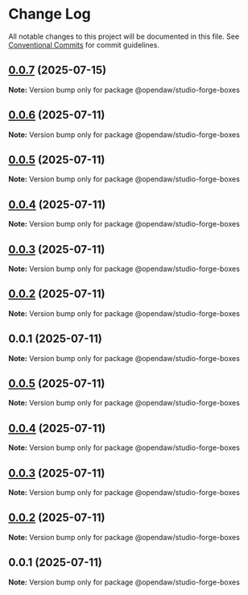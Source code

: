 # Change Log

All notable changes to this project will be documented in this file.
See [Conventional Commits](https://conventionalcommits.org) for commit guidelines.

## [0.0.7](https://github.com/andremichelle/openDAW/compare/@opendaw/studio-forge-boxes@0.0.6...@opendaw/studio-forge-boxes@0.0.7) (2025-07-15)

**Note:** Version bump only for package @opendaw/studio-forge-boxes

## [0.0.6](https://github.com/andremichelle/openDAW/compare/@opendaw/studio-forge-boxes@0.0.5...@opendaw/studio-forge-boxes@0.0.6) (2025-07-11)

**Note:** Version bump only for package @opendaw/studio-forge-boxes

## [0.0.5](https://github.com/andremichelle/openDAW/compare/@opendaw/studio-forge-boxes@0.0.4...@opendaw/studio-forge-boxes@0.0.5) (2025-07-11)

**Note:** Version bump only for package @opendaw/studio-forge-boxes

## [0.0.4](https://github.com/andremichelle/openDAW/compare/@opendaw/studio-forge-boxes@0.0.3...@opendaw/studio-forge-boxes@0.0.4) (2025-07-11)

**Note:** Version bump only for package @opendaw/studio-forge-boxes

## [0.0.3](https://github.com/andremichelle/openDAW/compare/@opendaw/studio-forge-boxes@0.0.2...@opendaw/studio-forge-boxes@0.0.3) (2025-07-11)

**Note:** Version bump only for package @opendaw/studio-forge-boxes

## [0.0.2](https://github.com/andremichelle/openDAW/compare/@opendaw/studio-forge-boxes@0.0.1...@opendaw/studio-forge-boxes@0.0.2) (2025-07-11)

**Note:** Version bump only for package @opendaw/studio-forge-boxes

## 0.0.1 (2025-07-11)

**Note:** Version bump only for package @opendaw/studio-forge-boxes

## [0.0.5](https://github.com/andremichelle/opendaw-turbo/compare/@opendaw/studio-forge-boxes@0.0.4...@opendaw/studio-forge-boxes@0.0.5) (2025-07-11)

**Note:** Version bump only for package @opendaw/studio-forge-boxes

## [0.0.4](https://github.com/andremichelle/opendaw-turbo/compare/@opendaw/studio-forge-boxes@0.0.3...@opendaw/studio-forge-boxes@0.0.4) (2025-07-11)

**Note:** Version bump only for package @opendaw/studio-forge-boxes

## [0.0.3](https://github.com/andremichelle/opendaw-turbo/compare/@opendaw/studio-forge-boxes@0.0.2...@opendaw/studio-forge-boxes@0.0.3) (2025-07-11)

**Note:** Version bump only for package @opendaw/studio-forge-boxes

## [0.0.2](https://github.com/andremichelle/opendaw-turbo/compare/@opendaw/studio-forge-boxes@0.0.1...@opendaw/studio-forge-boxes@0.0.2) (2025-07-11)

**Note:** Version bump only for package @opendaw/studio-forge-boxes

## 0.0.1 (2025-07-11)

**Note:** Version bump only for package @opendaw/studio-forge-boxes
